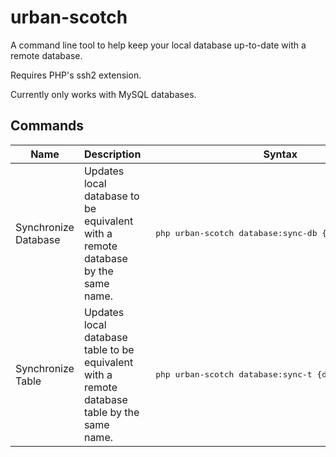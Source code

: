 # urban-scotch

A command line tool to help keep your local database up-to-date with a remote database.

Requires PHP's ssh2 extension.

Currently only works with MySQL databases.

<h2>Commands</h2>
<table>
    <thead>
        <tr>
            <th>Name</th>
            <th>Description</th>
            <th>Syntax</th>
            <th>Arguments</th>
            <th>Options</th>
        </tr>
    </thead>
    <tbody>
        <tr>
            <td>Synchronize Database</td>
            <td>Updates local database to be equivalent with a remote database by the same name.</td>
            <td><pre> php urban-scotch database:sync-db {database} </pre></td>
            <td>database</td>
            <td>N/A</td>
        </tr>
        <tr>
            <td>Synchronize Table</td>
            <td>Updates local database table to be equivalent with a remote database table by the same name.</td>
            <td><pre> php urban-scotch database:sync-t {database} {table} </pre></td>
            <td>database, table</td>
            <td>N/A</td>
        </tr>
    </tbody>
</table>
